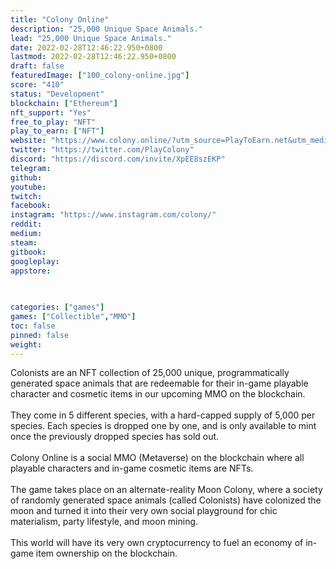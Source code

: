 ```yaml
---
title: "Colony Online"
description: "25,000 Unique Space Animals."
lead: "25,000 Unique Space Animals."
date: 2022-02-28T12:46:22.950+0800
lastmod: 2022-02-28T12:46:22.950+0800
draft: false
featuredImage: ["100_colony-online.jpg"]
score: "410"
status: "Development"
blockchain: ["Ethereum"]
nft_support: "Yes"
free_to_play: "NFT"
play_to_earn: ["NFT"]
website: "https://www.colony.online/?utm_source=PlayToEarn.net&utm_medium=organic&utm_campaign=gamepage"
twitter: "https://twitter.com/PlayColony"
discord: "https://discord.com/invite/XpEE8szEKP"
telegram: 
github: 
youtube: 
twitch: 
facebook: 
instagram: "https://www.instagram.com/colony/"
reddit: 
medium: 
steam: 
gitbook: 
googleplay: 
appstore: 

  
    
categories: ["games"]
games: ["Collectible","MMO"]
toc: false
pinned: false
weight: 
---
```

Colonists are an NFT collection of 25,000 unique, programmatically generated space animals that are redeemable for their in-game playable character and cosmetic items in our upcoming MMO on the blockchain.<br> <br> They come in 5 different species, with a hard-capped supply of 5,000 per species. Each species is dropped one by one, and is only available to mint once the previously dropped species has sold out.<br> <br> Colony Online is a social MMO (Metaverse) on the blockchain where all playable characters and in-game cosmetic items are NFTs.<br> <br> The game takes place on an alternate-reality Moon Colony, where a society of randomly generated space animals (called Colonists) have colonized the moon and turned it into their very own social playground for chic materialism, party lifestyle, and moon mining.<br> <br> This world will have its very own cryptocurrency to fuel an economy of in-game item ownership on the blockchain.